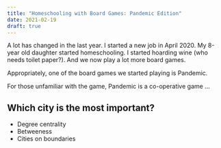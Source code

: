 ```yaml
---
title: "Homeschooling with Board Games: Pandemic Edition"
date: 2021-02-19
draft: true
---
```


A lot has changed in the last year. I started a new job in April 2020.
My 8-year old daughter started homeschooling. I started hoarding wine (who needs toilet paper?).
And we now play a lot more board games.

Appropriately, one of the board games we started playing is Pandemic.

For those unfamiliar with the game, Pandemic is a co-operative game ...

Which city is the most important?
---------------------------------

- Degree centrality
- Betweeness
- Cities on boundaries
